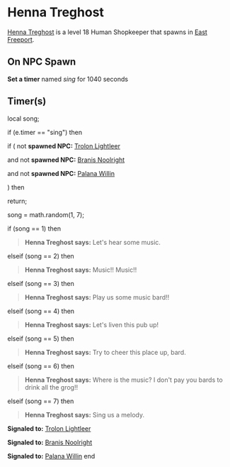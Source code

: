 # Henna Treghost



[Henna Treghost](/npc/10172) is a level 18 Human Shopkeeper that spawns in [East Freeport](/zone/10).



## On NPC Spawn

**Set a timer** named *sing* for 1040 seconds


## Timer(s)

local song;



if (e.timer == "sing") then




if ( not **spawned NPC:**  [Trolon Lightleer](/npc/10141)





and not **spawned NPC:**  [Branis Noolright](/npc/10158)





and not **spawned NPC:**  [Palana Willin](/npc/10165)




) then





return;




song = math.random(1, 7);


if (song == 1) then



>**Henna Treghost says:** Let's hear some music.


elseif (song == 2) then



>**Henna Treghost says:** Music!! Music!!


elseif (song == 3) then



>**Henna Treghost says:** Play us some music bard!!


elseif (song == 4) then



>**Henna Treghost says:** Let's liven this pub up!


elseif (song == 5) then



>**Henna Treghost says:** Try to cheer this place up, bard.


elseif (song == 6) then



>**Henna Treghost says:** Where is the music? I don't pay you bards to drink all the grog!!


elseif (song == 7) then



>**Henna Treghost says:** Sing us a melody.









**Signaled to:**  [Trolon Lightleer](/npc/10141)


**Signaled to:**  [Branis Noolright](/npc/10158)


**Signaled to:**  [Palana Willin](/npc/10165)
end

